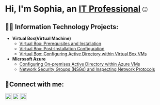 <h1>Hi, I'm Sophia, an <a href="https://linkedin.com/in/lsophia-torres-/">IT Professional</a>☺</h1>

<h2>👨‍💻 Information Technology Projects:</h2>

- <b>Virtual Box(Virtual Machine)</b>
  - [Virtual Box: Prerequisites and Installation](https://github.com/Sophia-Torres/osticket-prereqs)
  - [Virtual Box: Post-Installation Configuration](https://github.com/Sophia-Torres/post-install-config)
  - [Virtual Box: Configuring Active Directory within Virtual Box VMs](https://github.com/Sophia-Torres/ticket-lifecycle)
- <b>Microsoft Azure</b>
  - [Configuring On-premises Active Directory within Azure VMs](https://github.com/Sophia-Torres/configure-ad)
  - [Network Security Groups (NSGs) and Inspecting Network Protocols](https://github.com/Sophia-Torres/azure-network-protocols)

<h2>🤳Connect with me:</h2>

[<img align="left" alt="Josh | Twitter" width="22px" src="https://cdn.jsdelivr.net/npm/simple-icons@v3/icons/twitter.svg" />][twitter]
[<img align="left" alt="Josh | LinkedIn" width="22px" src="https://cdn.jsdelivr.net/npm/simple-icons@v3/icons/linkedin.svg" />][linkedin]
[<img align="left" alt="Josh | Instagram" width="22px" src="https://cdn.jsdelivr.net/npm/simple-icons@v3/icons/instagram.svg" />][instagram]

[twitter]: https://twitter.com/Josh
[instagram]: https://www.instagram.com/Josh
[linkedin]: https://linkedin.com/in/Josh
